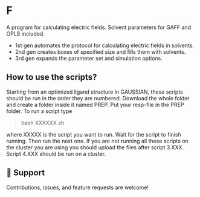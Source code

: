 # F
A program for calculating electric fields.
Solvent parameters for GAFF and OPLS included.

- 1st gen automates the protocol for calculating electric fields in solvents.
- 2nd gen creates boxes of specified size and fills them with solvents. 
- 3rd gen expands the parameter set and simulation options.

## How to use the scripts?
Starting from an optimized ligand structure in GAUSSIAN, these scripts should be run in the order they are numbered. Download the whole folder and create a folder inside it named PREP. Put your resp-file in the PREP folder.
To run a script type
> bash XXXXXX.sh

where XXXXX is the script you want to run.
Wait for the script to finish running. Then run the next one.
If you are not running all these scripts on the cluster you are using you should upload the files after script 3.XXX.
Script 4.XXX should be run on a cluster.

## 🤝 Support
Contributions, issues, and feature requests are welcome!

